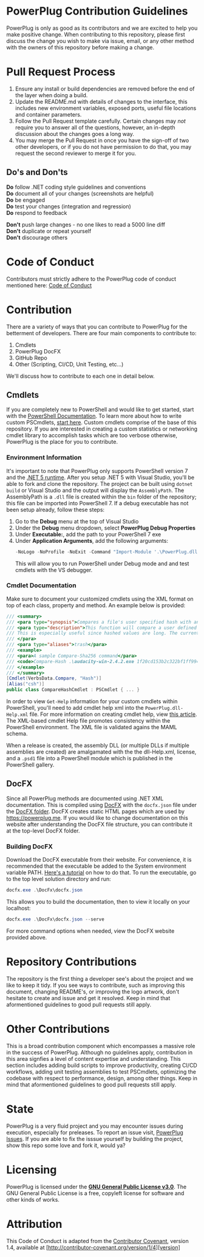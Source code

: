 # PowerPlug Contribution Guidelines

PowerPlug is only as good as its contributors and we are excited to help you make positive change. When contributing to this repository, please first discuss the change you wish to make via issue,
email, or any other method with the owners of this repository before making a change.

# Pull Request Process

1. Ensure any install or build dependencies are removed before the end of the layer when doing a 
   build.
2. Update the README.md with details of changes to the interface, this includes new environment 
   variables, exposed ports, useful file locations and container parameters.
3. Follow the Pull Request template carefully. Certain changes may *not* require you to answer all of the questions, however, an in-depth discussion about the changes goes a long way.
4. You may merge the Pull Request in once you have the sign-off of two other developers, or if you 
   do not have permission to do that, you may request the second reviewer to merge it for you.

## Do's and Don'ts

**Do** follow .NET coding style guidelines and conventions  
**Do** document all of your changes (screenshots are helpful)  
**Do** be engaged  
**Do** test your changes (integration and regression)  
**Do** respond to feedback  

**Don't** push large changes - no one likes to read a 5000 line diff  
**Don't** duplicate or repeat yourself  
**Don't** discourage others  

# Code of Conduct
Contributors must strictly adhere to the PowerPlug code of conduct mentioned here: [Code of Conduct](https://github.com/manu-p-1/PowerPlug/blob/master/CODE_OF_CONDUCT.md)

# Contribution
There are a variety of ways that you can contribute to PowerPlug for the betterment of developers. There are four main components to contribute to:

1. Cmdlets
2. PowerPlug DocFX
3. GitHub Repo
4. Other (Scripting, CI/CD, Unit Testing, etc...)

We'll discuss how to contribute to each one in detail below.

## Cmdlets
If you are completely new to PowerShell and would like to get started, start with the [PowerShell Documentation](https://docs.microsoft.com/en-us/powershell/). To learn more about how to write custom PSCmdlets, [start here](https://docs.microsoft.com/en-us/powershell/scripting/developer/cmdlet/cmdlet-overview?view=powershell-7.1). Custom cmdlets comprise of the base of this repository. If you are interested in creating a custom statistics or networking cmdlet library to accomplish tasks which are too verbose otherwise, PowerPlug is the place for you to contribute.

### Environment Information
It's important to note that PowerPlug only supports PowerShell version 7 and the [.NET 5 runtime](https://dotnet.microsoft.com/download/dotnet/5.0). After you setup .NET 5 with Visual Studio, you'll be able to fork and clone the repository. The project can be built using `dotnet build` or Visual Studio and the output will display the `AssemblyPath`. The AssemblyPath is a `.dll` file is created within the `bin` folder of the repository; this file can be imported into PowerShell 7. If a debug executable has not been setup already, follow these steps:

1. Go to the **Debug** menu at the top of Visual Studio
2. Under the **Debug** menu dropdown, select **PowerPlug Debug Properties**
3. Under **Executable:**, add the path to your PowerShell 7 exe
4. Under **Application Arguments**, add the following arguments:
   ```powershell
   -NoLogo -NoProfile -NoExit -Command "Import-Module '.\PowerPlug.dll'" 
   ```
   This will allow you to run PowerShell under Debug mode and and test cmdlets with the VS debugger.

### Cmdlet Documentation
Make sure to document your customized cmdlets using the XML format on top of each class, property and method. An example below is provided:

```csharp
/// <summary>
/// <para type="synopsis">Compares a file's user specified hash with another signature</para>
/// <para type="description">This function will compare a user defined hash of a file, such as an executable with the known signature of the file. 
/// This is especially useful since hashed values are long. The current supported hashes are SHA256, SHA512, MD5.
/// </para>
/// <para type="aliases">trash</para>
/// <example>
/// <para>A sample Compare-Sha256 command</para>
/// <code>Compare-Hash .\audacity-win-2.4.2.exe 1f20cd153b2c322bf1ff9941e4e5204098abdc7da37250ce3fb38612b3e927bc</code>
/// </example>
/// </summary>
[Cmdlet(VerbsData.Compare, "Hash")]
[Alias("csh")]
public class CompareHashCmdlet : PSCmdlet { ... }
```

In order to view `Get-Help` information for your custom cmdlets within PowerShell, you'll need to add cmdlet help xml into the `PowerPlug.dll-Help.xml` file. For more information on creating cmdlet help, view [this article](https://docs.microsoft.com/en-us/powershell/scripting/developer/help/writing-help-for-windows-powershell-cmdlets?view=powershell-7.1). The XML-based cmdlet Help file promotes consistency within the PowerShell environment. The XML file is validated agains the MAML schema.

When a release is created, the assembly DLL (or multiple DLLs if multiple assemblies are created) are amalgamated with the the dll-Help.xml, license, and a `.psd1` file into a PowerShell module which is published in the PowerShell gallery. 

## DocFX
Since all PowerPlug methods are documented using .NET XML documentation. This is compiled using [DocFX](https://dotnet.github.io/docfx/) with the `docfx.json` file under the [DocFX folder](https://github.com/manu-p-1/PowerPlug/tree/master/DocFx). DocFX creates static HTML pages which are used by <https://powerplug.me>. If you would like to change documentation on this website after understanding the DocFX file structure, you can contribute it at the top-level DocFX folder.

### Building DocFX
Download the DocFX executable from their website. For convenience, it is recommended that the executable be added to the System environment variable PATH. [Here's a tutorial](https://www.c-sharpcorner.com/article/add-a-directory-to-path-environment-variable-in-windows-10/) on how to do that. To run the executable, go to the top level solution directory and run:

```powershell
docfx.exe .\DocFx\docfx.json
```

This allows you to build the documentation, then to view it locally on your localhost:

```powershell
docfx.exe .\DocFx\docfx.json --serve
```

For more command options when needed, view the DocFX website provided above.

# Repository Contributions
The repository is the first thing a developer see's about the project and we like to keep it tidy. If you see ways to contribute, such as improving this document, changing README's, or improving the logo artwork, don't hesitate to create and issue and get it resolved. Keep in mind that aformentioned guidelines to good pull requests still apply.

# Other Contributions
This is a broad contribution component which encompasses a massive role in the success of PowerPlug. Although no guidelines apply, contribution in this area signfies a level of content expertise and understanding. This section includes adding build scripts to improve productivity, creating CI/CD workflows, adding unit testing assemblies to test PSCmdlets, optimizing the codebase with respect to performance, design, among other things. Keep in mind that aformentioned guidelines to good pull requests still apply.

# State
PowerPlug is a very fluid project and you may encounter issues during execution, especially for preleases. To report an issue visit, [PowerPlug Issues](https://github.com/manu-p-1/PowerPlug/issues). If you are able to fix the isssue yourself by building the project, show this repo some love and fork it, would ya?

# Licensing
PowerPlug is licensed under the [**GNU General Public License v3.0**](https://www.gnu.org/licenses/gpl-3.0.en.html). The GNU General Public License is a free, copyleft license for software and other kinds of works.

# Attribution

This Code of Conduct is adapted from the [Contributor Covenant][homepage], version 1.4,
available at [http://contributor-covenant.org/version/1/4][version]

[homepage]: http://contributor-covenant.org
[version]: http://contributor-covenant.org/version/1/4/
